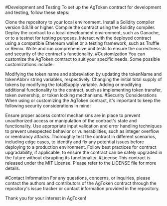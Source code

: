 #Development and Testing
To set up the AgToken contract for development and testing, follow these steps:

Clone the repository to your local environment.
Install a Solidity compiler version 0.8.18 or higher.
Compile the contract using the Solidity compiler.
Deploy the contract to a local development environment, such as Ganache, or to a testnet for testing purposes.
Interact with the deployed contract using a compatible Ethereum wallet or a testing framework, such as Truffle or Remix.
Write and run comprehensive unit tests to ensure the correctness and security of the contract's functionality.
#Customization
You can customize the AgToken contract to suit your specific needs. Some possible customizations include:

Modifying the token name and abbreviation by updating the tokenName and tokenAbbrv string variables, respectively.
Changing the initial total supply of tokens by modifying the totalSupply variable.
Adding or modifying additional functionality to the contract, such as implementing token transfer, token ownership, or token locking mechanisms.
#Security Considerations
When using or customizing the AgToken contract, it's important to keep the following security considerations in mind:

Ensure proper access control mechanisms are in place to prevent unauthorized access or manipulation of the contract's state and functionality.
Use appropriate input validation and error handling techniques to prevent unexpected behavior or vulnerabilities, such as integer overflow or reentrancy attacks.
Thoroughly test the contract in different scenarios, including edge cases, to identify and fix any potential issues before deploying to a production environment.
Follow best practices for contract upgradability, if applicable, to ensure the contract can be safely upgraded in the future without disrupting its functionality.
#License
This contract is released under the MIT License. Please refer to the LICENSE file for more details.

#Contact Information
For any questions, concerns, or inquiries, please contact the authors and contributors of the AgToken contract through the repository's issue tracker or contact information provided in the repository.

Thank you for your interest in AgToken!
